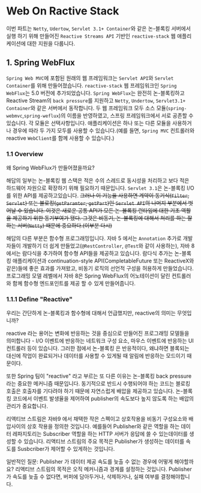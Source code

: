 # Web On Ractive Stack
이번 파트는 `Netty`, `Udertow`, `Servlet 3.1+ Container`와 같은 논-블록킹 서버에서 실행 하기 위해 만들어진 `Reactive Streams API` 기반인 `reactive-stack` 웹 애플리케이션에 대한 지원을 다룹니다.

## 1. Spring WebFlux
`Spring Web MVC`에 포함된 원래의 웹 프레임워크는 `Servlet API`와 `Servlet Container`를 위해 만들어졌습니다. `reactive-stack` 웹 프레임워크인 `Spring WebFlux`는 5.0 버전에 추가되었습니다. `Spring WebFlux`는 완전히 논-블록킹하고 Reactive Stream의 `back pressure`를 지원하고 `Netty`, `Undertow`, `Servlet3.1+ Container`와 같은 서버에서 동작합니다. 두 웹 프레임워크 모두 소스 모듈(`spring-webmvc`,`spring-weflux`)의 이름을 반영하였고, 스프링 프레임워크에서 서로 공존할 수 있습니다. 각 모듈은 선택사항입니다. 애플리케이션은 하나 또는 다른 모듈을 사용하거나 경우에 따라 두 가지 모두를 사용할 수 있습니다.(예를 들면, `Spring MVC` 컨트롤러와 reactive `WebClient`를 함께 사용할 수 있습니다.)

### 1.1 Overview
왜 Spring WebFlux가 만들어졌을까요?

해답의 일부는 논-블록킹 웹 스택은 적은 수의 스레드로 동시성을 처리하고 보다 적은 하드웨어 자원으로 확장하기 위해 필요하기 때문입니다. `Servlet 3.1`은 논-블록킹 I/O 를 위한 API를 제공하고있습니다. ~~그러나 이 기능을 사용하면 계약이 동기식(`Filter`, `Servlet`) 또는 블로킹(`getParamter`, `getPart`)인 `Servlet API`의 나머지 부분에서 벗어날 수 있습니다. 이것은 새로운 공통 API가 모든 논-블록킹 런타임에 대한 기초 역할을 제공하기 위한 동기부여가 됐다. 그것은 비동기, 논-블록킹에 대해서 처리를 하는 잘하는 서버(`Netty`) 때문에 중요하다.(이부분 다시)~~

해답의 다른 부분은 함수형 프로그래밍입니다. 자바 5 에서는 `Annotation` 추가로 개발자들이 개발하기 더 쉽게 만들었고(`@RestController`, `@Test`와 같이 사용하는), 자바 8 에서는 람다식을 추가하여 함수형 API들을 제공하고 있습니다. 람다식 추가는 논-블록킹 애플리케이션과 continuation-style API(CompletableFuture 또는 ReactiveX와 같은)들에 좋은 효과를 가져왔고, 비동기 로직의 선언적 구성을 허용하게 만들었습니다. 프로그래밍 모델 레벨에서 자바 8은 Spring WebFlux의 어노테이션이 달린 컨트롤러와 함께 함수형 엔드포인트를 제공 할 수 있게 만들어줍니다.

### 1.1.1 Define "Reactive"
우리는 간단하게 논-블록킹과 함수형에 대해서 언급했지만, reactive의 의미는 무엇입니까?

reactive 라는 용어는 변화에 반응하는 것을 중심으로 만들어진 프로그래밍 모델들을 의미합니다 - I/O 이벤트에 반응하는 네트워크 구성 요소, 마우스 이벤트에 반응하는 UI 컨트롤러 등이 있습니다. 그러한 점에서 논-블록킹 은 반응적이다, 왜냐하면 블록되는 대신에 작업이 완료되거나 데이터를 사용할 수 있게될 때 알림에 반응하는 모드이기 때문이다.

또한 Spring 팀이 "reactive" 라고 부르는 또 다른 이유는 논-블록킹 back pressure라는 중요한 메커니즘 때문입니다. 동기적으로 반드시 수행되어야 하는 코드는 블로킹 호출은 호출자를 기다려야 하기 때문에 자연스럽게 배압을 제공하고 있습니다. 논-블록킹 코드에서 이벤트 발생율을 제어하여 publisher의 속도보다 높지 않도록 하는 배압의 관리가 중요합니다.

리액티브 스트림은 자바9 에서 채택한 작은 스펙이고 상호작용을 비동기 구성요소와 배압사이의 상호 작용을 정의한 것입니다. 예를들어 Publisher와 같은 역할을 하는 데이터 레파지토리는 Subscriber 역할을 하는 HTTP 서버가 응답에 쓸 수 있는데이터를 생성할 수 있습니다. 리액티브 스트림의 주요 목적은 Publisher가 생성하는 데이터를 속도를 Susbcriber가 제어할 수 있게하는 것입니다.

일반적인 질문: Publisher 가 데이터 제공 속도를 늦출 수 없는 경우에 어떻게 해야할까요?
리액티브 스트림의 목적은 오직 메커니즘과 경계를 설정하는 것입니다. Publisher가 속도를 늦출 수 없다면, 버퍼에 담아두거나, 삭제하거나, 실패 여부를 결정해야합니다.